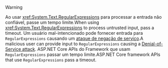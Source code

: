> [!WARNING]
> <span data-ttu-id="40f51-101">Ao usar <xref:System.Text.RegularExpressions> para processar a entrada não confiável, passe um tempo limite.</span><span class="sxs-lookup"><span data-stu-id="40f51-101">When using <xref:System.Text.RegularExpressions> to process untrusted input, pass a timeout.</span></span> <span data-ttu-id="40f51-102">Um usuário mal-intencionado pode fornecer entrada para `RegularExpressions` causando um [ataque de negação de serviço](https://www.us-cert.gov/ncas/tips/ST04-015).</span><span class="sxs-lookup"><span data-stu-id="40f51-102">A malicious user can provide input to `RegularExpressions` causing a [Denial-of-Service attack](https://www.us-cert.gov/ncas/tips/ST04-015).</span></span> <span data-ttu-id="40f51-103">ASP.NET Core APIs do Framework que usam `RegularExpressions` passar um tempo limite.</span><span class="sxs-lookup"><span data-stu-id="40f51-103">ASP.NET Core framework APIs that use `RegularExpressions` pass a timeout.</span></span>